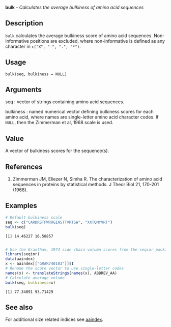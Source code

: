 





**bulk** - *Calculates the average bulkiness of amino acid sequences*

Description
--------------------

`bulk` calculates the average bulkiness score of amino acid sequences. 
Non-informative positions are excluded, where non-informative is defined as any 
character in `c("X", "-", ".", "*")`.


Usage
--------------------
```
bulk(seq, bulkiness = NULL)
```

Arguments
-------------------

seq
:   vector of strings containing amino acid sequences.

bulkiness
:   named numerical vector defining bulkiness scores for 
each amino acid, where names are single-letter amino acid 
character codes. If `NULL`, then the Zimmerman et al, 1968
scale is used.



Value
-------------------

A vector of bulkiness scores for the sequence(s).

References
-------------------


1. Zimmerman JM, Eliezer N, Simha R. The characterization of amino acid sequences 
in proteins by statistical methods. J Theor Biol 21, 170-201 (1968).




Examples
-------------------

```R
# Default bulkiness scale
seq <- c("CARDRSTPWRRGIASTTVRTSW", "XXTQMYVRT")
bulk(seq)

```


```
[1] 14.46227 16.58857

```


```R

# Use the Grantham, 1974 side chain volumn scores from the seqinr package
library(seqinr)
data(aaindex)
x <- aaindex[["GRAR740103"]]$I
# Rename the score vector to use single-letter codes
names(x) <- translateStrings(names(x), ABBREV_AA)
# Calculate average volume
bulk(seq, bulkiness=x)
```


```
[1] 77.34091 93.71429

```



See also
-------------------

For additional size related indices see [aaindex](http://www.inside-r.org/packages/cran/seqinr/docs/aaindex).



